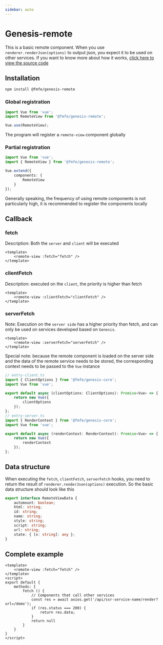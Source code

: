 ```yaml
---
sidebar: auto
---
```

# Genesis-remote
This is a basic remote component. When you use `renderer.renderJson(options)` to output json, you expect it to be used on other services. If you want to know more about how it works, [click here to view the source code](https://github.com/fmfe/genesis/blob/master/packages/genesis-remote/src/index.ts)

## Installation
```bash
npm install @fmfe/genesis-remote
```
### Global registration
```ts
import Vue from 'vue';
import RemoteView from '@fmfe/genesis-remote';

Vue.use(RemoteView);
```
The program will register a `remote-view` component globally
### Partial registration
```ts
import Vue from 'vue';
import { RemoteView } from '@fmfe/genesis-remote';

Vue.extend({
    components: {
        RemoteView
    }
});
```
Generally speaking, the frequency of using remote components is not particularly high, it is recommended to register the components locally

## Callback
### fetch
Description: Both the `server` and `client` will be executed
```vue
<template>
    <remote-view :fetch="fetch" />
</template>
```
### clientFetch
Description: executed on the `client`, the priority is higher than fetch


```vue
<template>
    <remote-view :clientFetch="clientFetch" />
</template>
```
### serverFetch
Note: Execution on the `server side` has a higher priority than fetch, and can only be used on services developed based on `Genesis`.
```vue
<template>
    <remote-view :serverFetch="serverFetch" />
</template>
```
Special note: because the remote component is loaded on the server side and the data of the remote service needs to be stored, the corresponding context needs to be passed to the `Vue` instance
```ts
// entry-client.ts
import { ClientOptions } from '@fmfe/genesis-core';
import Vue from 'vue';

export default async (clientOptions: ClientOptions): Promise<Vue> => {
    return new Vue({
        clientOptions
    });
};
// entry-server.ts
import { RenderContext } from '@fmfe/genesis-core';
import Vue from 'vue';

export default async (renderContext: RenderContext): Promise<Vue> => {
    return new Vue({
        renderContext
    });
};

```
## Data structure
When executing the `fetch`, `clientFetch`, `serverFetch` hooks, you need to return the result of `renderer.renderJson(options)` execution. So the basic data structure should look like this


```ts
export interface RemoteViewData {
    automount: boolean;
    html: string;
    id: string;
    name: string;
    style: string;
    script: string;
    url: string;
    state: { [x: string]: any };
}
```
## Complete example
```vue
<template>
    <remote-view :fetch="fetch" />
</template>
<script>
export default {
    methods: {
        fetch () {
            // Components that call other services
            const res = await axios.get('/api/ssr-service-name/render?url=/demo');
            if (res.status === 200) {
                return res.data;
            }
            return null
        }
    }
}
</script>

```